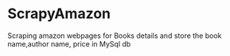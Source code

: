 # ScrapyAmazon

Scraping amazon webpages for Books details and store the book name,author name, price in MySql db
